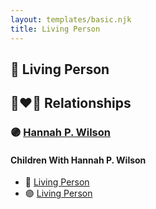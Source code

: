 ```yaml
---
layout: templates/basic.njk
title: Living Person
---
```

## 🔵 Living Person

## 👩‍❤️‍👨 Relationships

### 🟣 [Hannah P. Wilson](/people/2/21937522)

#### Children With Hannah P. Wilson
* 🔵 [Living Person](/people/1/166256)
* 🟣 [Living Person](/people/7/71073164)